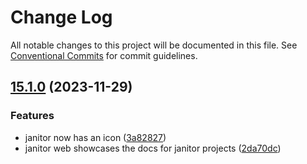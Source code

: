 # Change Log

All notable changes to this project will be documented in this file.
See [Conventional Commits](https://conventionalcommits.org) for commit guidelines.

## [15.1.0](https://github.com/zthun/janitor/compare/v15.0.0...v15.1.0) (2023-11-29)


### Features

* janitor now has an icon ([3a82827](https://github.com/zthun/janitor/commit/3a82827c2bb945f837455f44f09a86d7a5558b0a))
* janitor web showcases the docs for janitor projects ([2da70dc](https://github.com/zthun/janitor/commit/2da70dc7fff4b39468aa09183c376eb345564d3b))
